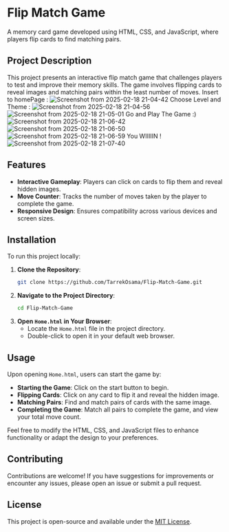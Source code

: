 # Flip Match Game

A memory card game developed using HTML, CSS, and JavaScript, where players flip cards to find matching pairs.

## Project Description

This project presents an interactive flip match game that challenges players to test and improve their memory skills. The game involves flipping cards to reveal images and matching pairs within the least number of moves.
Insert to homePage :
![Screenshot from 2025-02-18 21-04-42](https://github.com/user-attachments/assets/caf4a0bb-e71b-409b-be15-ff0d8d9858d2)
Choose Level and Theme :
![Screenshot from 2025-02-18 21-04-56](https://github.com/user-attachments/assets/4bc6dcc2-542c-4543-9f61-ca428a8d3747)
![Screenshot from 2025-02-18 21-05-01](https://github.com/user-attachments/assets/3c263f68-8021-4aa0-985b-f7516e78e2f4)
Go and Play The Game :)
![Screenshot from 2025-02-18 21-06-42](https://github.com/user-attachments/assets/ecbd7b97-3cb8-463b-9394-16d7381ee3dd)
![Screenshot from 2025-02-18 21-06-50](https://github.com/user-attachments/assets/a3d9db0d-2e2e-4284-812e-d504b756ff86)
![Screenshot from 2025-02-18 21-06-59](https://github.com/user-attachments/assets/b2027d4e-4e82-4c8d-8c82-5c4de68e2f7f)
You WIIIIIN !
![Screenshot from 2025-02-18 21-07-40](https://github.com/user-attachments/assets/d0d12d71-44a5-45d2-af54-34e15b598675)


## Features

- **Interactive Gameplay**: Players can click on cards to flip them and reveal hidden images.
- **Move Counter**: Tracks the number of moves taken by the player to complete the game.
- **Responsive Design**: Ensures compatibility across various devices and screen sizes.

## Installation

To run this project locally:

1. **Clone the Repository**:
   ```bash
   git clone https://github.com/TarrekOsama/Flip-Match-Game.git
   ```
2. **Navigate to the Project Directory**:
   ```bash
   cd Flip-Match-Game
   ```
3. **Open `Home.html` in Your Browser**:
   - Locate the `Home.html` file in the project directory.
   - Double-click to open it in your default web browser.

## Usage

Upon opening `Home.html`, users can start the game by:

- **Starting the Game**: Click on the start button to begin.
- **Flipping Cards**: Click on any card to flip it and reveal the hidden image.
- **Matching Pairs**: Find and match pairs of cards with the same image.
- **Completing the Game**: Match all pairs to complete the game, and view your total move count.

Feel free to modify the HTML, CSS, and JavaScript files to enhance functionality or adapt the design to your preferences.

## Contributing

Contributions are welcome! If you have suggestions for improvements or encounter any issues, please open an issue or submit a pull request.

## License

This project is open-source and available under the [MIT License](LICENSE).

